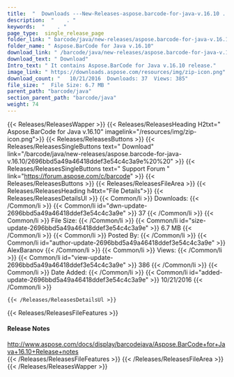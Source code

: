 ```yaml
---
title:  "  Downloads ---New-Releases-aspose.barcode-for-java-v.16.10 . " 
description:  "    . " 
keywords:  "    . " 
page_type:  single_release_page
folder_link: " barcode/java/new-releases/aspose.barcode-for-java-v.16.10/"
folder_name: " Aspose.BarCode for Java v.16.10"
download_link: " /barcode/java/new-releases/aspose.barcode-for-java-v.16.10/2696bbd5a49a46418ddef3e54c4c3a9e"
download_text: " Download"
Intro_text: " It contains Aspose.BarCode for Java v.16.10 release."
image_link: " https://downloads.aspose.com/resources/img/zip-icon.png"
download_count: "   10/21/2016  Downloads: 37  Views: 385"
file_size: "  File Size: 6.7 MB "
parent_path: "barcode/java"
section_parent_path: "barcode/java"
weight: 74 
---
```


{{< Releases/ReleasesWapper >}}
  {{< Releases/ReleasesHeading H2txt=" Aspose.BarCode for Java v.16.10" imagelink="/resources/img/zip-icon.png">}}
  {{< Releases/ReleasesButtons >}}
    {{< Releases/ReleasesSingleButtons text=" Download" link="/barcode/java/new-releases/aspose.barcode-for-java-v.16.10/2696bbd5a49a46418ddef3e54c4c3a9e%20%20" >}}
    {{< Releases/ReleasesSingleButtons text=" Support Forum " link="https://forum.aspose.com/c/barcode" >}}
  {{< Releases/ReleasesButtons >}}
  {{< Releases/ReleasesFileArea >}}
    {{< Releases/ReleasesHeading h4txt="File Details">}}
    {{< Releases/ReleasesDetailsUl >}}
            {{< Common/li  >}} Downloads: {{< /Common/li >}} 
      {{< Common/li id="dwn-update-2696bbd5a49a46418ddef3e54c4c3a9e" >}} 37 {{< /Common/li >}} 
      {{< Common/li  >}} File Size: {{< /Common/li >}} 
      {{< Common/li id="size-update-2696bbd5a49a46418ddef3e54c4c3a9e" >}} 6.7 MB {{< /Common/li >}} 
      {{< Common/li  >}} Posted By: {{< /Common/li >}} 
      {{< Common/li id="author-update-2696bbd5a49a46418ddef3e54c4c3a9e" >}} AlexBaranov {{< /Common/li >}} 
      {{< Common/li  >}} Views: {{< /Common/li >}} 
      {{< Common/li id="view-update-2696bbd5a49a46418ddef3e54c4c3a9e" >}} 386 {{< /Common/li >}} 
      {{< Common/li  >}} Date Added: {{< /Common/li >}} 
      {{< Common/li id="added-update-2696bbd5a49a46418ddef3e54c4c3a9e" >}} 10/21/2016 {{< /Common/li >}} 

    {{< /Releases/ReleasesDetailsUl >}}

  {{< Releases/ReleasesFileFeatures >}}
      <h4>Release Notes</h4><div><a href="http://www.aspose.com/docs/display/barcodejava/Aspose.BarCode+for+Java+16.10+Release+notes">http://www.aspose.com/docs/display/barcodejava/Aspose.BarCode+for+Java+16.10+Release+notes</a></div>
  {{< /Releases/ReleasesFileFeatures >}}
 {{< /Releases/ReleasesFileArea >}}
{{< /Releases/ReleasesWapper >}}


